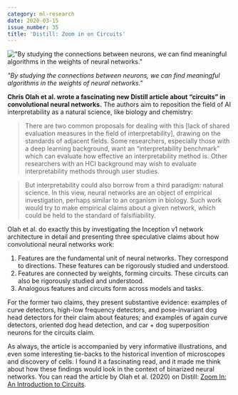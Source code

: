 ```yaml
---
category: ml-research
date: 2020-03-15
issue_number: 35
title: 'Distill: Zoom in on Circuits'
---
```


!["By studying the connections between neurons, we can find meaningful algorithms in the weights of neural networks."](https://s3.amazonaws.com/revue/items/images/005/677/755/mail/b9001d85efe0632acb4a0193c5d105fb.png?1584286554)

_"By studying the connections between neurons, we can find meaningful algorithms in the weights of neural networks."_

**Chris Olah et al.
wrote a fascinating new Distill article about “circuits” in convolutional neural networks.**
The authors aim to reposition the field of AI interpretability as a natural science, like biology and chemistry:

> There are two common proposals for dealing with this [lack of shared evaluation measures in the field of interpretability], drawing on the standards of adjacent fields.
> Some researchers, especially those with a deep learning background, want an “interpretability benchmark” which can evaluate how effective an interpretability method is.
> Other researchers with an HCI background may wish to evaluate interpretability methods through user studies.

> But interpretability could also borrow from a third paradigm: natural science.
> In this view, neural networks are an object of empirical investigation, perhaps similar to an organism in biology.
> Such work would try to make empirical claims about a given network, which could be held to the standard of falsifiability.

Olah et al.
do exactly this by investigating the Inception v1 network architecture in detail and presenting three speculative claims about how convolutional neural networks work:

1. Features are the fundamental unit of neural networks. They correspond to directions. These features can be rigorously studied and understood.
2. Features are connected by weights, forming circuits. These circuits can also be rigorously studied and understood.
3. Analogous features and circuits form across models and tasks.

For the former two claims, they present substantive evidence: examples of curve detectors, high-low frequency detectors, and pose-invariant dog head detectors for their claim about features; and examples of again curve detectors, oriented dog head detection, and car + dog superposition neurons for the circuits claim.

As always, the article is accompanied by very informative illustrations, and even some interesting tie-backs to the historical invention of microscopes and discovery of cells.
I found it a fascinating read, and it made me think about how these findings would look in the context of binarized neural networks.
You can read the article by Olah et al.
(2020) on Distill: [Zoom In: An Introduction to Circuits](https://distill.pub/2020/circuits/zoom-in/?utm_campaign=Dynamically%20Typed&utm_medium=email&utm_source=Revue%20newsletter#d-footnote-9).